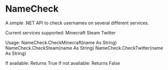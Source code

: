 # NameCheck
A simple .NET API to check usernames on several different services.

Current services supported:
Minecraft
Steam
Twitter

Usage:
NameCheck.CheckMinecraft(name As String)
NameCheck.CheckSteam(name As String)
NameCheck.CheckTwitter(name As String)

If available: Returns True
If not available: Returns False
